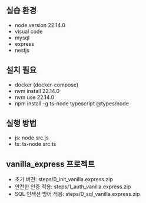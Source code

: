## 실습 환경
- node version 22.14.0
- visual code
- mysql
- express
- nestjs

## 설치 필요
- docker (docker-compose)
- nvm install 22.14.0
- nvm use 22.14.0
- npm install -g ts-node typescript @types/node

## 실행 방법
 - js: node src.js
 - ts: ts-node src.ts

## vanilla_express 프로젝트
 - 초기 버전: steps/0_init_vanilla.express.zip
 - 안전한 인증 적용: steps/1_auth_vanilla.express.zip
 - SQL 인젝션 방어 적용: steps/0_sql_vanilla.express.zip